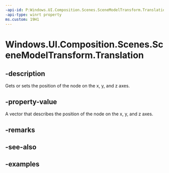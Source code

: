 ```yaml
---
-api-id: P:Windows.UI.Composition.Scenes.SceneModelTransform.Translation
-api-type: winrt property
ms.custom: 19H1
---
```


<!-- Property syntax.
public Vector3 Translation { get;  set; }
-->

# Windows.UI.Composition.Scenes.SceneModelTransform.Translation

## -description

Gets or sets the position of the node on the x, y, and z axes.

## -property-value

A vector that describes the position of the node on the x, y, and z axes.

## -remarks

## -see-also

## -examples
